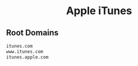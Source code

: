 


<h1 align="center">Apple iTunes</h1>  


## Root Domains


```html
itunes.com
www.itunes.com
itunes.apple.com
```  

<br>
